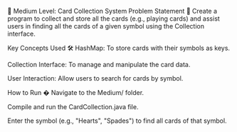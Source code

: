 🎯 Medium Level: Card Collection System
Problem Statement 📝
Create a program to collect and store all the cards (e.g., playing cards) and assist users in finding all the cards of a given symbol using the Collection interface.

Key Concepts Used 🛠️
HashMap: To store cards with their symbols as keys.

Collection Interface: To manage and manipulate the card data.

User Interaction: Allow users to search for cards by symbol.

How to Run �
Navigate to the Medium/ folder.

Compile and run the CardCollection.java file.

Enter the symbol (e.g., "Hearts", "Spades") to find all cards of that symbol.
